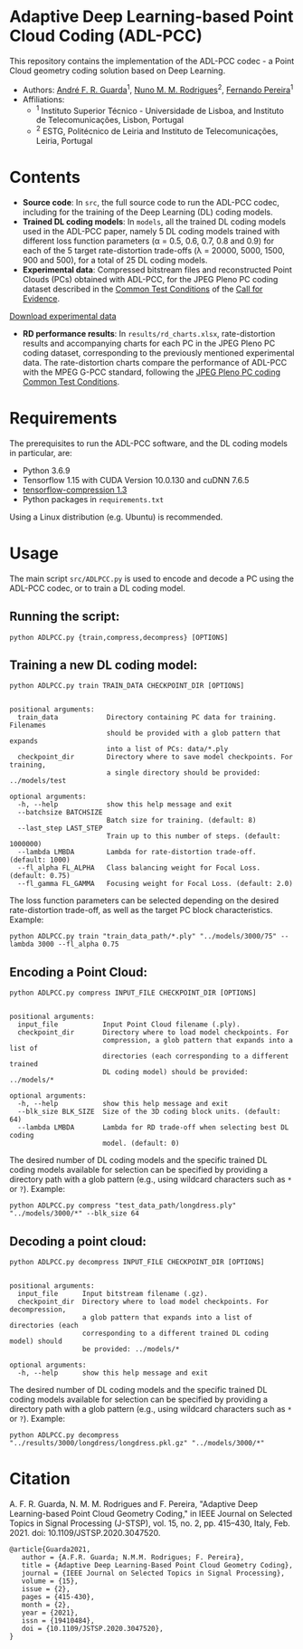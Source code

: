 # Adaptive Deep Learning-based Point Cloud Coding (ADL-PCC)

This repository contains the implementation of the ADL-PCC codec - a Point Cloud geometry coding solution based on Deep Learning.

* Authors: [André F. R. Guarda](https://scholar.google.com/citations?user=GqwCCpYAAAAJ)<sup>1</sup>, [Nuno M. M. Rodrigues](https://scholar.google.com/citations?user=UOIzJ50AAAAJ)<sup>2</sup>, [Fernando Pereira](https://scholar.google.com/citations?user=ivtyoBcAAAAJ)<sup>1</sup>
* Affiliations:
  * <sup>1</sup> Instituto Superior Técnico - Universidade de Lisboa, and Instituto de Telecomunicações, Lisbon, Portugal
  * <sup>2</sup> ESTG, Politécnico de Leiria and Instituto de Telecomunicações, Leiria, Portugal 

# Contents

* **Source code**: In `src`, the full source code to run the ADL-PCC codec, including for the training of the Deep Learning (DL) coding models.
* **Trained DL coding models**: In `models`, all the trained DL coding models used in the ADL-PCC paper, namely 5 DL coding models trained with different loss function parameters (α = 0.5, 0.6, 0.7, 0.8 and 0.9) for each of the 5 target rate-distortion trade-offs (λ = 20000, 5000, 1500, 900 and 500), for a total of 25 DL coding models.
*	**Experimental data**: Compressed bitstream files and reconstructed Point Clouds (PCs) obtained with ADL-PCC, for the JPEG Pleno PC coding dataset described in the [Common Test Conditions](http://ds.jpeg.org/documents/jpegpleno/wg1n88044-CTQ-JPEG_Pleno_PCC_Common_Test_Conditions_3_3.pdf) of the [Call for Evidence](http://ds.jpeg.org/documents/jpegpleno/wg1n88014-REQ-Final_CfE_JPEG_Pleno_PCC.pdf).

[Download experimental data](https://drive.google.com/file/d/1hSOQCozZ0IPnZrttkjM2zozUHfguuBXe/view?usp=sharing)
*	**RD performance results**: In `results/rd_charts.xlsx`, rate-distortion results and accompanying charts for each PC in the JPEG Pleno PC coding dataset, corresponding to the previously mentioned experimental data. The rate-distortion charts compare the performance of ADL-PCC with the MPEG G-PCC standard, following the [JPEG Pleno PC coding Common Test Conditions](http://ds.jpeg.org/documents/jpegpleno/wg1n88044-CTQ-JPEG_Pleno_PCC_Common_Test_Conditions_3_3.pdf).

# Requirements

The prerequisites to run the ADL-PCC software, and the DL coding models in particular, are:

*	Python 3.6.9
*	Tensorflow 1.15 with CUDA Version 10.0.130 and cuDNN 7.6.5
*	[tensorflow-compression 1.3](https://github.com/tensorflow/compression/tree/v1.3)
*	Python packages in `requirements.txt`

Using a Linux distribution (e.g. Ubuntu) is recommended.

# Usage

The main script `src/ADLPCC.py` is used to encode and decode a PC using the ADL-PCC codec, or to train a DL coding model.

## Running the script:
```
python ADLPCC.py {train,compress,decompress} [OPTIONS]
```

## Training a new DL coding model:
```
python ADLPCC.py train TRAIN_DATA CHECKPOINT_DIR [OPTIONS]


positional arguments:
  train_data            Directory containing PC data for training. Filenames
                        should be provided with a glob pattern that expands
                        into a list of PCs: data/*.ply
  checkpoint_dir        Directory where to save model checkpoints. For training,
                        a single directory should be provided: ../models/test
                        
optional arguments:
  -h, --help            show this help message and exit
  --batchsize BATCHSIZE
                        Batch size for training. (default: 8)
  --last_step LAST_STEP
                        Train up to this number of steps. (default: 1000000)
  --lambda LMBDA        Lambda for rate-distortion trade-off. (default: 1000)
  --fl_alpha FL_ALPHA   Class balancing weight for Focal Loss. (default: 0.75)
  --fl_gamma FL_GAMMA   Focusing weight for Focal Loss. (default: 2.0)
```

The loss function parameters can be selected depending on the desired rate-distortion trade-off, as well as the target PC block characteristics.
Example:
```
python ADLPCC.py train "train_data_path/*.ply" "../models/3000/75" --lambda 3000 --fl_alpha 0.75 
```

## Encoding a Point Cloud:
```
python ADLPCC.py compress INPUT_FILE CHECKPOINT_DIR [OPTIONS]


positional arguments:
  input_file           Input Point Cloud filename (.ply).
  checkpoint_dir       Directory where to load model checkpoints. For
                       compression, a glob pattern that expands into a list of
                       directories (each corresponding to a different trained
                       DL coding model) should be provided: ../models/*

optional arguments:
  -h, --help           show this help message and exit
  --blk_size BLK_SIZE  Size of the 3D coding block units. (default: 64)
  --lambda LMBDA       Lambda for RD trade-off when selecting best DL coding
                       model. (default: 0)
```

The desired number of DL coding models and the specific trained DL coding models available for selection can be specified by providing a directory path with a glob pattern (e.g., using wildcard characters such as `*` or `?`).
Example:
```
python ADLPCC.py compress "test_data_path/longdress.ply" "../models/3000/*" --blk_size 64 
```

## Decoding a point cloud:
```
python ADLPCC.py decompress INPUT_FILE CHECKPOINT_DIR [OPTIONS]


positional arguments:
  input_file      Input bitstream filename (.gz).
  checkpoint_dir  Directory where to load model checkpoints. For decompression,
                  a glob pattern that expands into a list of directories (each
                  corresponding to a different trained DL coding model) should
                  be provided: ../models/*

optional arguments:
  -h, --help      show this help message and exit
```

The desired number of DL coding models and the specific trained DL coding models available for selection can be specified by providing a directory path with a glob pattern (e.g., using wildcard characters such as `*` or `?`).
Example:
```
python ADLPCC.py decompress "../results/3000/longdress/longdress.pkl.gz" "../models/3000/*"
```

# Citation

A. F. R. Guarda, N. M. M. Rodrigues and F. Pereira, "Adaptive Deep Learning-based Point Cloud Geometry Coding," in IEEE Journal on Selected Topics in Signal Processing (J-STSP), vol. 15, no. 2, pp. 415–430, Italy, Feb. 2021. doi: 10.1109/JSTSP.2020.3047520.

```
@article{Guarda2021,
   author = {A.F.R. Guarda; N.M.M. Rodrigues; F. Pereira},
   title = {Adaptive Deep Learning-Based Point Cloud Geometry Coding},
   journal = {IEEE Journal on Selected Topics in Signal Processing},
   volume = {15},
   issue = {2},
   pages = {415-430},
   month = {2},
   year = {2021},
   issn = {19410484},
   doi = {10.1109/JSTSP.2020.3047520},
}
```
